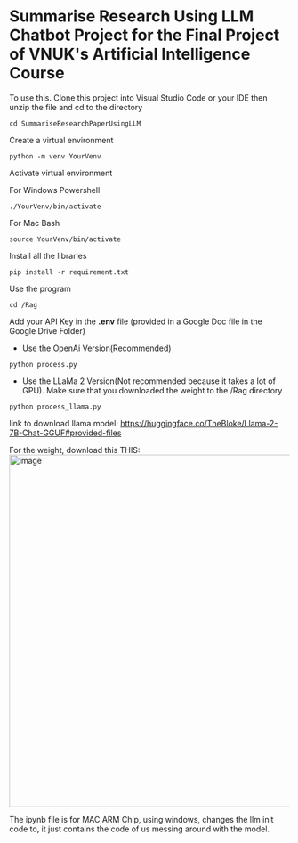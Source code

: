 # Summarise Research Using LLM Chatbot Project for the Final Project of VNUK's Artificial Intelligence Course

To use this. Clone this project into Visual Studio Code or your IDE then unzip the file and cd to the directory
```
cd SummariseResearchPaperUsingLLM
```

Create a virtual environment
```
python -m venv YourVenv
```

Activate virtual environment

For Windows Powershell
```
./YourVenv/bin/activate
```

For Mac Bash
```
source YourVenv/bin/activate
```

Install all the libraries

```
pip install -r requirement.txt
```

Use the program

```
cd /Rag
```

Add your API Key in the **.env** file (provided in a Google Doc file in the Google Drive Folder)



- Use the OpenAi Version(Recommended)
```
python process.py
```

- Use the LLaMa 2 Version(Not recommended because it takes a lot of GPU). Make sure that you downloaded the weight to the /Rag directory
```
python process_llama.py
```

link to download llama model: https://huggingface.co/TheBloke/Llama-2-7B-Chat-GGUF#provided-files

For the weight, download this THIS: <img width="633" alt="image" src="https://github.com/ngoinhaoto/SummariseResearchPaperUsingLLM/assets/68233426/7e850c54-a520-44bc-a15e-412bdc6a8ed9">

The ipynb file is for MAC ARM Chip, using windows, changes the llm init code to, it just contains the code of us messing around with the model.



